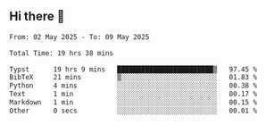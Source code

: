 ## Hi there 👋

<!--
**thethepai/thethepai** is a ✨ _special_ ✨ repository because its `README.md` (this file) appears on your GitHub profile.

Here are some ideas to get you started:

- 🔭 I’m currently working on ...
- 🌱 I’m currently learning ...
- 👯 I’m looking to collaborate on ...
- 🤔 I’m looking for help with ...
- 💬 Ask me about ...
- 📫 How to reach me: ...
- 😄 Pronouns: ...
- ⚡ Fun fact: ...
-->

<!--START_SECTION:waka-->

```txt
From: 02 May 2025 - To: 09 May 2025

Total Time: 19 hrs 38 mins

Typst      19 hrs 9 mins   ████████████████████████▒   97.45 %
BibTeX     21 mins         ▒░░░░░░░░░░░░░░░░░░░░░░░░   01.83 %
Python     4 mins          ░░░░░░░░░░░░░░░░░░░░░░░░░   00.38 %
Text       1 min           ░░░░░░░░░░░░░░░░░░░░░░░░░   00.17 %
Markdown   1 min           ░░░░░░░░░░░░░░░░░░░░░░░░░   00.15 %
Other      0 secs          ░░░░░░░░░░░░░░░░░░░░░░░░░   00.01 %
```

<!--END_SECTION:waka-->
